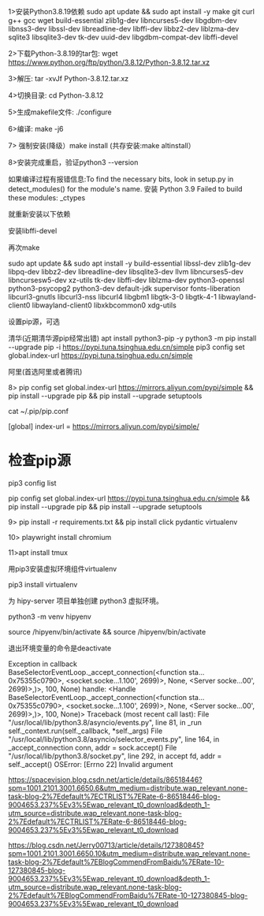 1>安装Python3.8.19依赖
sudo apt update && sudo apt install -y make git curl g++ gcc wget build-essential zlib1g-dev libncurses5-dev libgdbm-dev libnss3-dev libssl-dev libreadline-dev libffi-dev libbz2-dev liblzma-dev sqlite3 libsqlite3-dev tk-dev uuid-dev libgdbm-compat-dev 
libffi-devel

2>下载Python-3.8.19的tar包: wget https://www.python.org/ftp/python/3.8.12/Python-3.8.12.tar.xz

3>解压: tar -xvJf Python-3.8.12.tar.xz

4>切换目录: cd Python-3.8.12

5>生成makefile文件: ./configure

6>编译: make -j6 

7> 强制安装(降级）make install (共存安装:make altinstall）

8>安装完成重启，验证python3 --version

如果编译过程有报错信息:To find the necessary bits, look in setup.py in detect_modules() for the module's name.
安装 Python 3.9 Failed to build these modules: _ctypes 

就重新安装以下依赖

安装libffi-devel

再次make




sudo apt update && sudo apt install -y  build-essential libssl-dev zlib1g-dev libpq-dev libbz2-dev libreadline-dev libsqlite3-dev  llvm libncurses5-dev libncursesw5-dev xz-utils tk-dev libffi-dev liblzma-dev python3-openssl python3-psycopg2 python3-dev default-jdk supervisor fonts-liberation libcurl3-gnutls libcurl3-nss libcurl4 libgbm1 libgtk-3-0 libgtk-4-1 libwayland-client0 libwayland-client0 libxkbcommon0 xdg-utils


设置pip源，可选

清华(近期清华源pip经常出错)
apt install python3-pip -y
python3 -m pip  install --upgrade pip -i https://pypi.tuna.tsinghua.edu.cn/simple
pip3 config set global.index-url https://pypi.tuna.tsinghua.edu.cn/simple

阿里(首选阿里或者腾讯)


8> pip config set global.index-url https://mirrors.aliyun.com/pypi/simple && pip install --upgrade pip && pip install --upgrade setuptools
 
 

cat ~/.pip/pip.conf

[global]
index-url = https://mirrors.aliyun.com/pypi/simple/

# 检查pip源

pip3 config list


 pip config set global.index-url https://pypi.tuna.tsinghua.edu.cn/simple && pip install --upgrade pip && pip install --upgrade setuptools 
 

9>  pip install -r requirements.txt && pip install click pydantic virtualenv



10> playwright install chromium

11>apt install tmux






用pip3安装虚拟环境组件virtualenv

pip3 install virtualenv

为 hipy-server 项目单独创建 python3 虚拟环境。

python3 -m venv hipyenv

source /hipyenv/bin/activate && source /hipyenv/bin/activate 


退出环境变量的命令是deactivate



Exception in callback BaseSelectorEventLoop._accept_connection(<function sta... 0x75355c0790>, <socket.socke...1.100', 2699)>, None, <Server socke...00', 2699)>,)>, 100, None)                    handle: <Handle BaseSelectorEventLoop._accept_connection(<function sta... 0x75355c0790>, <socket.socke...1.100', 2699)>, None, <Server socke...00', 2699)>,)>, 100, None)>                         Traceback (most recent call last):                                 File "/usr/local/lib/python3.8/asyncio/events.py", line 81, in _run                                                                 self._context.run(self._callback, *self._args)                 File "/usr/local/lib/python3.8/asyncio/selector_events.py", line 164, in _accept_connection                                         conn, addr = sock.accept()
  File "/usr/local/lib/python3.8/socket.py", line 292, in accept     fd, addr = self._accept()                                    OSError: [Errno 22] Invalid argument



https://spacevision.blog.csdn.net/article/details/86518446?spm=1001.2101.3001.6650.6&utm_medium=distribute.wap_relevant.none-task-blog-2%7Edefault%7ECTRLIST%7ERate-6-86518446-blog-9004653.237%5Ev3%5Ewap_relevant_t0_download&depth_1-utm_source=distribute.wap_relevant.none-task-blog-2%7Edefault%7ECTRLIST%7ERate-6-86518446-blog-9004653.237%5Ev3%5Ewap_relevant_t0_download


https://blog.csdn.net/Jerry00713/article/details/127380845?spm=1001.2101.3001.6650.10&utm_medium=distribute.wap_relevant.none-task-blog-2%7Edefault%7EBlogCommendFromBaidu%7ERate-10-127380845-blog-9004653.237%5Ev3%5Ewap_relevant_t0_download&depth_1-utm_source=distribute.wap_relevant.none-task-blog-2%7Edefault%7EBlogCommendFromBaidu%7ERate-10-127380845-blog-9004653.237%5Ev3%5Ewap_relevant_t0_download







